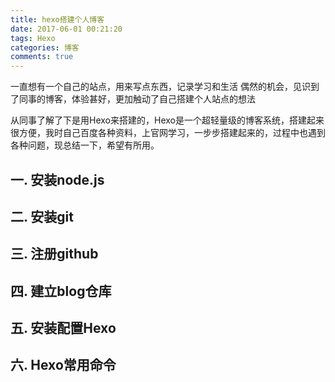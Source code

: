 ```yaml
---
title: hexo搭建个人博客
date: 2017-06-01 00:21:20
tags: Hexo
categories: 博客
comments: true
---
```

一直想有一个自己的站点，用来写点东西，记录学习和生活
偶然的机会，见识到了同事的博客，体验甚好，更加触动了自己搭建个人站点的想法
<!--more-->
从同事了解了下是用Hexo来搭建的，Hexo是一个超轻量级的博客系统，搭建起来很方便，我时自己百度各种资料，上官网学习，一步步搭建起来的，过程中也遇到各种问题，现总结一下，希望有所用。

## 一. 安装node.js
## 二. 安装git
## 三. 注册github
## 四. 建立blog仓库
## 五. 安装配置Hexo
## 六. Hexo常用命令
